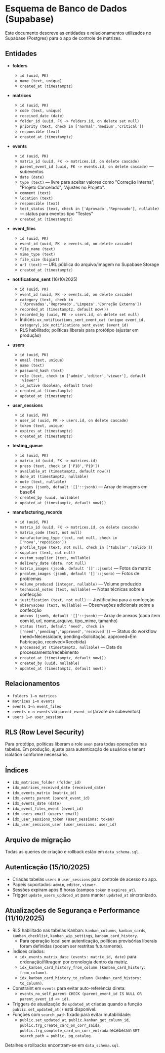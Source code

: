 # Esquema de Banco de Dados (Supabase)

Este documento descreve as entidades e relacionamentos utilizados no Supabase (Postgres) para o app de controle de matrizes.

## Entidades

- **folders**
  - `id (uuid, PK)`
  - `name (text, unique)`
  - `created_at (timestamptz)`

- **matrices**
  - `id (uuid, PK)`
  - `code (text, unique)`
  - `received_date (date)`
  - `folder_id (uuid, FK -> folders.id, on delete set null)`
  - `priority (text, check in ['normal','medium','critical'])`
  - `responsible (text)`
  - `created_at (timestamptz)`

- **events**
  - `id (uuid, PK)`
  - `matrix_id (uuid, FK -> matrices.id, on delete cascade)`
  - `parent_event_id (uuid, FK -> events.id, on delete cascade)` — subeventos
  - `date (date)`
  - `type (text)` — livre para aceitar valores como "Correção Interna", "Projeto Cancelado", "Ajustes no Projeto".
  - `comment (text)`
  - `location (text)`
  - `responsible (text)`
  - `test_status (text, check in ['Aprovado','Reprovado'], nullable)` — status para eventos tipo "Testes"
  - `created_at (timestamptz)`

- **event_files**
  - `id (uuid, PK)`
  - `event_id (uuid, FK -> events.id, on delete cascade)`
  - `file_name (text)`
  - `mime_type (text)`
  - `file_size (bigint)`
  - `url (text)` — URL pública do arquivo/imagem no Supabase Storage
  - `created_at (timestamptz)`

- **notifications_sent** (16/10/2025)
  - `id (uuid, PK)`
  - `event_id (uuid, FK -> events.id, on delete cascade)`
  - `category (text, check in ['Aprovadas','Reprovado','Limpeza','Correção Externa'])`
  - `recorded_at (timestamptz, default now())`
  - `recorded_by (uuid, FK -> users.id, on delete set null)`
  - Índices: `ux_notifications_sent_event_cat (unique event_id, category)`, `idx_notifications_sent_event (event_id)`
  - RLS habilitado; políticas liberais para protótipo (ajustar em produção)

- **users**
  - `id (uuid, PK)`
  - `email (text, unique)`
  - `name (text)`
  - `password_hash (text)`
  - `role (text, check in ['admin','editor','viewer'], default 'viewer')`
  - `is_active (boolean, default true)`
  - `created_at (timestamptz)`
  - `updated_at (timestamptz)`

- **user_sessions**
  - `id (uuid, PK)`
  - `user_id (uuid, FK -> users.id, on delete cascade)`
  - `token (text, unique)`
  - `expires_at (timestamptz)`
  - `created_at (timestamptz)`

- **testing_queue**
  - `id (uuid, PK)`
  - `matrix_id (uuid, FK -> matrices.id)`
  - `press (text, check in ['P18','P19'])`
  - `available_at (timestamptz, default now())`
  - `done_at (timestamptz, nullable)`
  - `note (text, nullable)`
  - `images (jsonb, default '[]'::jsonb)` — Array de imagens em base64
  - `created_by (uuid, nullable)`
  - `updated_at (timestamptz, default now())`

- **manufacturing_records**
  - `id (uuid, PK)`
  - `matrix_id (uuid, FK -> matrices.id, on delete cascade)`
  - `matrix_code (text, not null)`
  - `manufacturing_type (text, not null, check in ['nova','reposicao'])`
  - `profile_type (text, not null, check in ['tubular','solido'])`
  - `supplier (text, not null)`
  - `custom_supplier (text, nullable)`
  - `delivery_date (date, not null)`
  - `matrix_images (jsonb, default '[]'::jsonb)` — Fotos da matriz
  - `problem_images (jsonb, default '[]'::jsonb)` — Fotos de problemas
  - `volume_produced (integer, nullable)` — Volume produzido
  - `technical_notes (text, nullable)` — Notas técnicas sobre a confecção
  - `justification (text, not null)` — Justificativa para a confecção
  - `observacoes (text, nullable)` — Observações adicionais sobre a confecção
  - `anexos (jsonb, default '[]'::jsonb)` — Array de anexos (cada item com id, url, nome_arquivo, tipo_mime, tamanho)
  - `status (text, default 'need', check in ['need','pending','approved','received'])` — Status do workflow (need=Necessidade, pending=Solicitação, approved=Em Fabricação, received=Recebida)
  - `processed_at (timestamptz, nullable)` — Data de processamento/recebimento
  - `created_at (timestamptz, default now())`
  - `created_by (uuid, nullable)`
  - `updated_at (timestamptz, default now())`

## Relacionamentos

- `folders 1—n matrices`
- `matrices 1—n events`
- `events 1—n event_files`
- `events n—n events` via `parent_event_id` (árvore de subeventos)
- `users 1—n user_sessions`

## RLS (Row Level Security)

Para protótipo, políticas liberam a role `anon` para todas operações nas tabelas. Em produção, ajuste para autenticação de usuários e tenant isolation conforme necessário.

## Índices

- `idx_matrices_folder (folder_id)`
- `idx_matrices_received_date (received_date)`
- `idx_events_matrix (matrix_id)`
- `idx_events_parent (parent_event_id)`
- `idx_events_date (date)`
- `idx_event_files_event (event_id)`
- `idx_users_email (users: email)`
- `idx_user_sessions_token (user_sessions: token)`
- `idx_user_sessions_user (user_sessions: user_id)`

## Arquivo de migração

Todas as queries de criação e rollback estão em `data_schema.sql`.

## Autenticação (15/10/2025)

- Criadas tabelas `users` e `user_sessions` para controle de acesso no app.
- Papeis suportados: `admin`, `editor`, `viewer`.
- Sessões expiram após 8 horas (campos `token` e `expires_at`).
- Trigger `update_users_updated_at` para manter `updated_at` sincronizado.

## Atualizações de Segurança e Performance (11/10/2025)

- RLS habilitado nas tabelas Kanban: `kanban_columns`, `kanban_cards`, `kanban_checklist`, `kanban_wip_settings`, `kanban_card_history`.
  - Para operação local sem autenticação, políticas provisórias liberais foram definidas (podem ser restritas futuramente).
- Índices criados:
  - `idx_events_matrix_date (events: matrix_id, date)` para ordenação/filtragem por cronologia dentro da matriz.
  - `idx_kanban_card_history_from_column (kanban_card_history: from_column)`.
  - `idx_kanban_card_history_to_column (kanban_card_history: to_column)`.
- Constraint em `events` para evitar auto-referência direta:
  - `events_no_self_parent`: `CHECK (parent_event_id IS NULL OR parent_event_id <> id)`.
- Triggers de atualização de `updated_at` criadas quando a função `public.set_updated_at()` está disponível.
- Funções com `search_path` fixado para evitar mutabilidade:
  - `public.set_updated_at`, `public.kanban_get_column_id`, `public.trg_create_card_on_corr_saida`, `public.trg_complete_card_on_corr_entrada` receberam `SET search_path = public, pg_catalog`.

Detalhes e rollbacks encontram-se em `data_schema.sql`.
